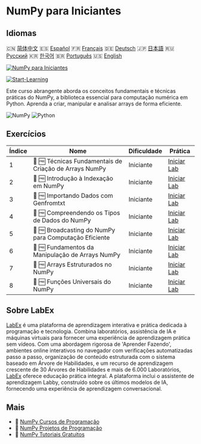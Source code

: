 # NumPy para Iniciantes

## Idiomas

🇨🇳 [简体中文](README_zh.md) 🇪🇸 [Español](README_es.md) 🇫🇷 [Français](README_fr.md) 🇩🇪 [Deutsch](README_de.md) 🇯🇵 [日本語](README_ja.md) 🇷🇺 [Русский](README_ru.md) 🇰🇷 [한국어](README_ko.md) 🇧🇷 [Português](README_pt.md) 🇺🇸 [English](README.md) 

[![NumPy para Iniciantes](https://cover-creator.labex.io/numpy-for-beginners.png?lang=pt)](https://labex.io/pt/courses/numpy-for-beginners)

[![Start-Learning](https://img.shields.io/badge/Start-Learning-whitesmoke?style=for-the-badge)](https://labex.io/pt/courses/numpy-for-beginners)

Este curso abrangente aborda os conceitos fundamentais e técnicas práticas do NumPy, a biblioteca essencial para computação numérica em Python. Aprenda a criar, manipular e analisar arrays de forma eficiente.

![NumPy](https://img.shields.io/badge/NumPy-whitesmoke?style=for-the-badge&logo=numpy)
![Python](https://img.shields.io/badge/Python-whitesmoke?style=for-the-badge&logo=python)


## Exercícios

|   Índice | Nome                                                   | Dificuldade   | Prática                                                                                                                               |
|----------|--------------------------------------------------------|---------------|---------------------------------------------------------------------------------------------------------------------------------------|
|        1 | 🧩 🆓 Técnicas Fundamentais de Criação de Arrays NumPy | Iniciante     | <a target='_blank' href='https://labex.io/pt/labs/numpy-numpy-array-creation-596338?course=numpy-for-beginners'>Iniciar Lab</a>       |
|        2 | 🧩 🆓 Introdução à Indexação em NumPy                  | Iniciante     | <a target='_blank' href='https://labex.io/pt/labs/numpy-numpy-indexing-on-ndarrays-596339?course=numpy-for-beginners'>Iniciar Lab</a> |
|        3 | 🧩 🆓 Importando Dados com Genfromtxt                  | Iniciante     | <a target='_blank' href='https://labex.io/pt/labs/numpy-numpy-io-genfromtxt-596340?course=numpy-for-beginners'>Iniciar Lab</a>        |
|        4 | 🧩 🆓 Compreendendo os Tipos de Dados do NumPy         | Iniciante     | <a target='_blank' href='https://labex.io/pt/labs/numpy-numpy-data-types-596341?course=numpy-for-beginners'>Iniciar Lab</a>           |
|        5 | 🧩 🆓 Broadcasting do NumPy para Computação Eficiente  | Iniciante     | <a target='_blank' href='https://labex.io/pt/labs/numpy-numpy-broadcasting-596342?course=numpy-for-beginners'>Iniciar Lab</a>         |
|        6 | 🧩 🆓 Fundamentos da Manipulação de Arrays NumPy       | Iniciante     | <a target='_blank' href='https://labex.io/pt/labs/numpy-numpy-copies-and-views-596343?course=numpy-for-beginners'>Iniciar Lab</a>     |
|        7 | 🧩 🆓 Arrays Estruturados no NumPy                     | Iniciante     | <a target='_blank' href='https://labex.io/pt/labs/numpy-numpy-structured-arrays-596344?course=numpy-for-beginners'>Iniciar Lab</a>    |
|        8 | 🧩 🆓 Funções Universais do NumPy                      | Iniciante     | <a target='_blank' href='https://labex.io/pt/labs/numpy-numpy-universal-functions-596345?course=numpy-for-beginners'>Iniciar Lab</a>  |

## Sobre LabEx

[LabEx](https://labex.io) é uma plataforma de aprendizagem interativa e prática dedicada à programação e tecnologia. Combina laboratórios, assistência de IA e máquinas virtuais para fornecer uma experiência de aprendizagem prática sem vídeos. Com uma abordagem rigorosa de 'Aprender Fazendo', ambientes online interativos no navegador com verificações automatizadas passo a passo, organização de conteúdo estruturada com o sistema baseado em Árvore de Habilidades, e um recurso de aprendizagem crescente de 30 Árvores de Habilidades e mais de 6.000 Laboratórios, [LabEx](https://labex.io) oferece educação prática integral. A plataforma inclui o assistente de aprendizagem Labby, construído sobre os últimos modelos de IA, fornecendo uma experiência de aprendizagem conversacional.

## Mais

- 🔗 [NumPy Cursos de Programação](https://github.com/labex-labs/awesome-programming-courses)
- 🔗 [NumPy Projetos de Programação](https://github.com/labex-labs/awesome-programming-projects)
- 🔗 [NumPy Tutoriais Gratuitos](https://github.com/labex-labs/numpy-free-tutorials)

